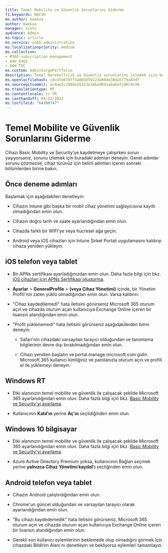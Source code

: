 ```yaml
---
title: Temel Mobilite ve Güvenlik Sorunlarını Giderme
f1.keywords: NOCSH
ms.author: kwekua
author: kwekua
manager: scotv
audience: Admin
ms.topic: article
ms.service: o365-administration
ms.localizationpriority: medium
ms.collection:
- M365-subscription-management
- Adm_O365
- Adm_TOC
ms.custom: AdminSurgePortfolio
description: Temel Hareketlilik ve Güvenlik sorunlarını izlemek için bu adımları deneyin
ms.openlocfilehash: c8c4fe674ff3a803659223a004e304a5779a83d7
ms.sourcegitcommit: ac0ae5c2888e2b323e36bad041a4abef196c9c96
ms.translationtype: MT
ms.contentlocale: tr-TR
ms.lasthandoff: 04/12/2022
ms.locfileid: "64780747"
---
```

# <a name="troubleshoot-basic-mobility-and-security"></a>Temel Mobilite ve Güvenlik Sorunlarını Giderme

Cihazı Basic Mobility ve Security'ye kaydetmeye çalışırken sorun yaşıyorsanız, sorunu izlemek için buradaki adımları deneyin. Genel adımlar sorunu çözmezse, cihaz türünüz için belirli adımları içeren sonraki bölümlerden birine bakın.

## <a name="steps-to-try-first"></a>Önce deneme adımları

Başlamak için aşağıdakileri denetleyin:

- Cihazın Intune gibi başka bir mobil cihaz yönetimi sağlayıcısına kayıtlı olmadığından emin olun.

- Cihazın doğru tarih ve saate ayarlandığından emin olun.

- Cihazda farklı bir WIFI'ye veya hücresel ağa geçin.

- Android veya iOS cihazları için Intune Şirket Portalı uygulamasını kaldırıp cihaza yeniden yükleyin. 

## <a name="ios-phone-or-tablet"></a>iOS telefon veya tablet

- Bir APNs sertifikası ayarladığınızdan emin olun. Daha fazla bilgi için bkz. [iOS cihazları için APNs Sertifikası oluşturma](create-an-apns-certificate-for-ios-devices.md).

- **Ayarlar** >  **GeneralProfile** >  **(veya Cihaz Yönetimi)** içinde, bir Yönetim Profili'nin zaten yüklü olmadığından emin olun. Varsa kaldırın.

- "Cihaz kaydedilemedi" hata iletisini görürseniz Microsoft 365 oturum açın ve cihazda oturum açan kullanıcıya Exchange Online içeren bir lisansın atandığından emin olun.

- "Profil yüklenemedi" hata iletisini görürseniz aşağıdakilerden birini deneyin:

    - Safari'nin cihazdaki varsayılan tarayıcı olduğundan ve tanımlama bilgilerinin devre dışı bırakılmadığından emin olun.

    - Cihazı yeniden başlatın ve portal.manage.microsoft.com gidin. Microsoft 365 kullanıcı kimliğiniz ve parolanızla oturum açın ve profili el ile yüklemeyi deneyin.

## <a name="windows-rt"></a>Windows RT

- Etki alanınızın temel mobilite ve güvenlik ile çalışacak şekilde Microsoft 365 ayarlandığından emin olun. Daha fazla bilgi için bkz. [Basic Mobility ve Security'yi ayarlama](set-up.md).
    
- Kullanıcının **Katıl'ın** yerine **Aç'ın** seçildiğinden emin olun.

## <a name="windows-10-pc"></a>Windows 10 bilgisayar

- Etki alanınızın temel mobilite ve güvenlik ile çalışacak şekilde Microsoft 365 ayarlandığından emin olun. Daha fazla bilgi için bkz. [Basic Mobility ve Security'yi ayarlama](set-up.md).
    
- Azure Active Directory Premium yoksa, kullanıcının Bağlan seçmek yerine **yalnızca Cihaz Yönetimi kaydol'ı** seçtiğinden emin olun.

## <a name="android-phone-or-tablet"></a>Android telefon veya tablet

- Cihazın Android çalıştırdığından emin olun.

- Chrome'un güncel olduğundan ve varsayılan tarayıcı olarak ayarlandığından emin olun.

- "Bu cihazı kaydedemedik" hata iletisini görürseniz, Microsoft 365 oturum açın ve cihazda oturum açan kullanıcıya Exchange Online içeren bir lisansın atandığından emin olun.

- Gerekli son kullanıcı eylemlerinin beklemede olup olmadığını görmek için cihazdaki Bildirim Alanı'nı denetleyin ve bekliyorsa eylemleri tamamlayın.